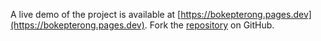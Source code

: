 A live demo of the project is available at [https://bokepterong.pages.dev](https://bokepterong.pages.dev).
Fork the [repository](https://github.com/gionugraha) on GitHub.